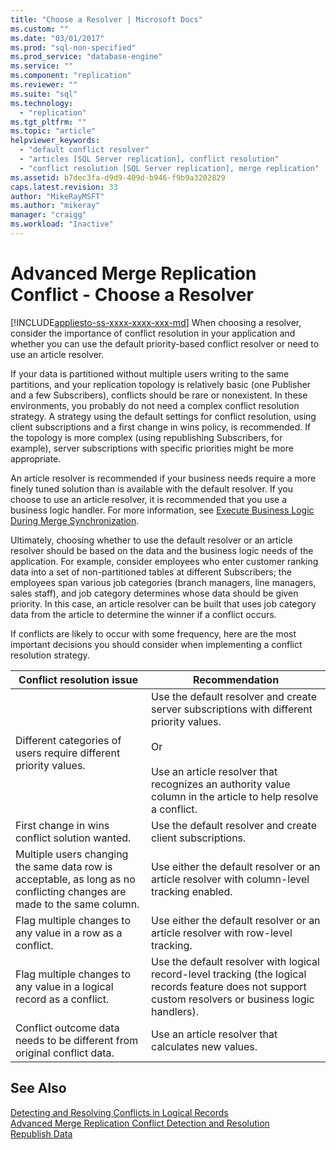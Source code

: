 ```yaml
---
title: "Choose a Resolver | Microsoft Docs"
ms.custom: ""
ms.date: "03/01/2017"
ms.prod: "sql-non-specified"
ms.prod_service: "database-engine"
ms.service: ""
ms.component: "replication"
ms.reviewer: ""
ms.suite: "sql"
ms.technology: 
  - "replication"
ms.tgt_pltfrm: ""
ms.topic: "article"
helpviewer_keywords: 
  - "default conflict resolver"
  - "articles [SQL Server replication], conflict resolution"
  - "conflict resolution [SQL Server replication], merge replication"
ms.assetid: b7dec3fa-d9d9-409d-b946-f9b9a3202829
caps.latest.revision: 33
author: "MikeRayMSFT"
ms.author: "mikeray"
manager: "craigg"
ms.workload: "Inactive"
---
```

# Advanced Merge Replication Conflict - Choose a Resolver
[!INCLUDE[appliesto-ss-xxxx-xxxx-xxx-md](../../../includes/appliesto-ss-xxxx-xxxx-xxx-md.md)]
  When choosing a resolver, consider the importance of conflict resolution in your application and whether you can use the default priority-based conflict resolver or need to use an article resolver.  
  
 If your data is partitioned without multiple users writing to the same partitions, and your replication topology is relatively basic (one Publisher and a few Subscribers), conflicts should be rare or nonexistent. In these environments, you probably do not need a complex conflict resolution strategy. A strategy using the default settings for conflict resolution, using client subscriptions and a first change in wins policy, is recommended. If the topology is more complex (using republishing Subscribers, for example), server subscriptions with specific priorities might be more appropriate.  
  
 An article resolver is recommended if your business needs require a more finely tuned solution than is available with the default resolver. If you choose to use an article resolver, it is recommended that you use a business logic handler. For more information, see [Execute Business Logic During Merge Synchronization](../../../relational-databases/replication/merge/execute-business-logic-during-merge-synchronization.md).  
  
 Ultimately, choosing whether to use the default resolver or an article resolver should be based on the data and the business logic needs of the application. For example, consider employees who enter customer ranking data into a set of non-partitioned tables at different Subscribers; the employees span various job categories (branch managers, line managers, sales staff), and job category determines whose data should be given priority. In this case, an article resolver can be built that uses job category data from the article to determine the winner if a conflict occurs.  
  
 If conflicts are likely to occur with some frequency, here are the most important decisions you should consider when implementing a conflict resolution strategy.  
  
|Conflict resolution issue|Recommendation|  
|-------------------------------|--------------------|  
|Different categories of users require different priority values.|Use the default resolver and create server subscriptions with different priority values.<br /><br /> Or<br /><br /> Use an article resolver that recognizes an authority value column in the article to help resolve a conflict.|  
|First change in wins conflict solution wanted.|Use the default resolver and create client subscriptions.|  
|Multiple users changing the same data row is acceptable, as long as no conflicting changes are made to the same column.|Use either the default resolver or an article resolver with column-level tracking enabled.|  
|Flag multiple changes to any value in a row as a conflict.|Use either the default resolver or an article resolver with row-level tracking.|  
|Flag multiple changes to any value in a logical record as a conflict.|Use the default resolver with logical record-level tracking (the logical records feature does not support custom resolvers or business logic handlers).|  
|Conflict outcome data needs to be different from original conflict data.|Use an article resolver that calculates new values.|  
  
## See Also  
 [Detecting and Resolving Conflicts in Logical Records](../../../relational-databases/replication/merge/advanced-merge-replication-conflict-resolving-in-logical-record.md)   
 [Advanced Merge Replication Conflict Detection and Resolution](../../../relational-databases/replication/merge/advanced-merge-replication-conflict-detection-and-resolution.md)   
 [Republish Data](../../../relational-databases/replication/republish-data.md)  
  
  
